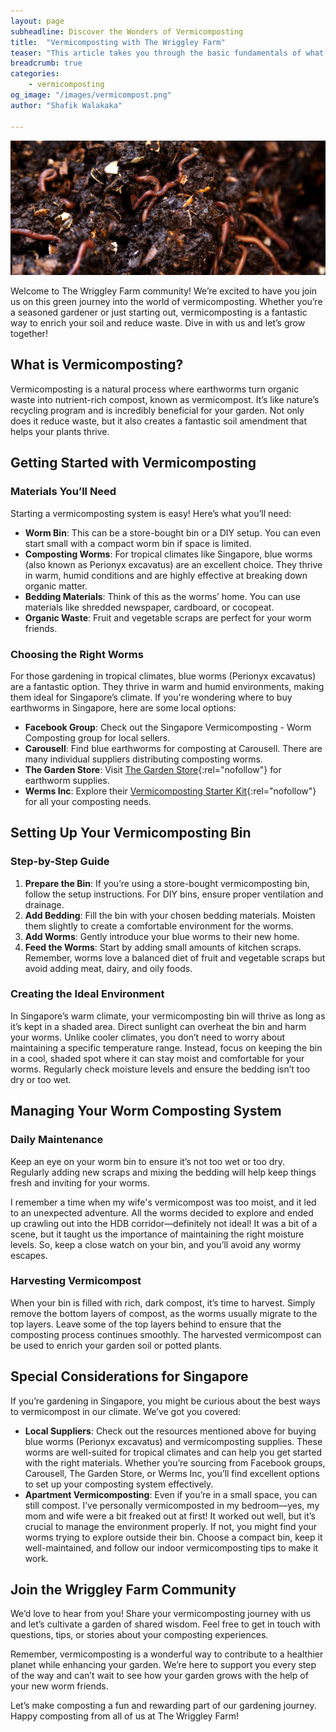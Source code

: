 ```yaml
---
layout: page
subheadline: Discover the Wonders of Vermicomposting
title:  "Vermicomposting with The Wriggley Farm"
teaser: "This article takes you through the basic fundamentals of what is required to start your own vermicomposting journey. Details within each step would be covered in their individual articles."
breadcrumb: true
categories:
    - vermicomposting
og_image: "/images/vermicompost.png"
author: "Shafik Walakaka"

---
```


![A bunch of blue worms wriggling comfortably in healthy pile of compost](/images/vermicompost.png)

Welcome to The Wriggley Farm community! We’re excited to have you join us on this green journey into the world of vermicomposting. Whether you’re a seasoned gardener or just starting out, vermicomposting is a fantastic way to enrich your soil and reduce waste. Dive in with us and let’s grow together!



## What is Vermicomposting?

Vermicomposting is a natural process where earthworms turn organic waste into nutrient-rich compost, known as vermicompost. It’s like nature’s recycling program and is incredibly beneficial for your garden. Not only does it reduce waste, but it also creates a fantastic soil amendment that helps your plants thrive.


## Getting Started with Vermicomposting


### Materials You’ll Need

Starting a vermicomposting system is easy! Here’s what you’ll need:



* **Worm Bin**: This can be a store-bought bin or a DIY setup. You can even start small with a compact worm bin if space is limited.
* **Composting Worms**: For tropical climates like Singapore, blue worms (also known as Perionyx excavatus) are an excellent choice. They thrive in warm, humid conditions and are highly effective at breaking down organic matter.
* **Bedding Materials**: Think of this as the worms’ home. You can use materials like shredded newspaper, cardboard, or cocopeat.
* **Organic Waste**: Fruit and vegetable scraps are perfect for your worm friends.


### Choosing the Right Worms

For those gardening in tropical climates, blue worms (Perionyx excavatus) are a fantastic option. They thrive in warm and humid environments, making them ideal for Singapore’s climate. If you're wondering where to buy earthworms in Singapore, here are some local options:



* **Facebook Group**: Check out the Singapore Vermicomposting - Worm Composting group for local sellers.
* **Carousell**: Find blue earthworms for composting at Carousell. There are many individual suppliers distributing composting worms.
* **The Garden Store**: Visit [The Garden Store](https://www.thegardenstore.sg/Earthworms){:rel="nofollow"} for earthworm supplies.
* **Werms Inc**: Explore their [Vermicomposting Starter Kit](https://wermsinc.com/product/vermi-composting-starter-kit/){:rel="nofollow"} for all your composting needs.


## Setting Up Your Vermicomposting Bin


### Step-by-Step Guide



1. **Prepare the Bin**: If you’re using a store-bought vermicomposting bin, follow the setup instructions. For DIY bins, ensure proper ventilation and drainage.
2. **Add Bedding**: Fill the bin with your chosen bedding materials. Moisten them slightly to create a comfortable environment for the worms.
3. **Add Worms**: Gently introduce your blue worms to their new home.
4. **Feed the Worms**: Start by adding small amounts of kitchen scraps. Remember, worms love a balanced diet of fruit and vegetable scraps but avoid adding meat, dairy, and oily foods.


### Creating the Ideal Environment

In Singapore’s warm climate, your vermicomposting bin will thrive as long as it’s kept in a shaded area. Direct sunlight can overheat the bin and harm your worms. Unlike cooler climates, you don’t need to worry about maintaining a specific temperature range. Instead, focus on keeping the bin in a cool, shaded spot where it can stay moist and comfortable for your worms. Regularly check moisture levels and ensure the bedding isn’t too dry or too wet.


## Managing Your Worm Composting System


### Daily Maintenance

Keep an eye on your worm bin to ensure it’s not too wet or too dry. Regularly adding new scraps and mixing the bedding will help keep things fresh and inviting for your worms.

I remember a time when my wife's vermicompost was too moist, and it led to an unexpected adventure. All the worms decided to explore and ended up crawling out into the HDB corridor—definitely not ideal! It was a bit of a scene, but it taught us the importance of maintaining the right moisture levels. So, keep a close watch on your bin, and you’ll avoid any wormy escapes.


### Harvesting Vermicompost

When your bin is filled with rich, dark compost, it’s time to harvest. Simply remove the bottom layers of compost, as the worms usually migrate to the top layers. Leave some of the top layers behind to ensure that the composting process continues smoothly. The harvested vermicompost can be used to enrich your garden soil or potted plants.


## Special Considerations for Singapore

If you’re gardening in Singapore, you might be curious about the best ways to vermicompost in our climate. We’ve got you covered:



* **Local Suppliers**: Check out the resources mentioned above for buying blue worms (Perionyx excavatus) and vermicomposting supplies. These worms are well-suited for tropical climates and can help you get started with the right materials. Whether you’re sourcing from Facebook groups, Carousell, The Garden Store, or Werms Inc, you’ll find excellent options to set up your composting system effectively.
* **Apartment Vermicomposting**: Even if you’re in a small space, you can still compost. I’ve personally vermicomposted in my bedroom—yes, my mom and wife were a bit freaked out at first! It worked out well, but it’s crucial to manage the environment properly. If not, you might find your worms trying to explore outside their bin. Choose a compact bin, keep it well-maintained, and follow our indoor vermicomposting tips to make it work.


## Join the Wriggley Farm Community

We’d love to hear from you! Share your vermicomposting journey with us and let’s cultivate a garden of shared wisdom. Feel free to get in touch with questions, tips, or stories about your composting experiences.

Remember, vermicomposting is a wonderful way to contribute to a healthier planet while enhancing your garden. We’re here to support you every step of the way and can’t wait to see how your garden grows with the help of your new worm friends.

Let’s make composting a fun and rewarding part of our gardening journey. Happy composting from all of us at The Wriggley Farm!